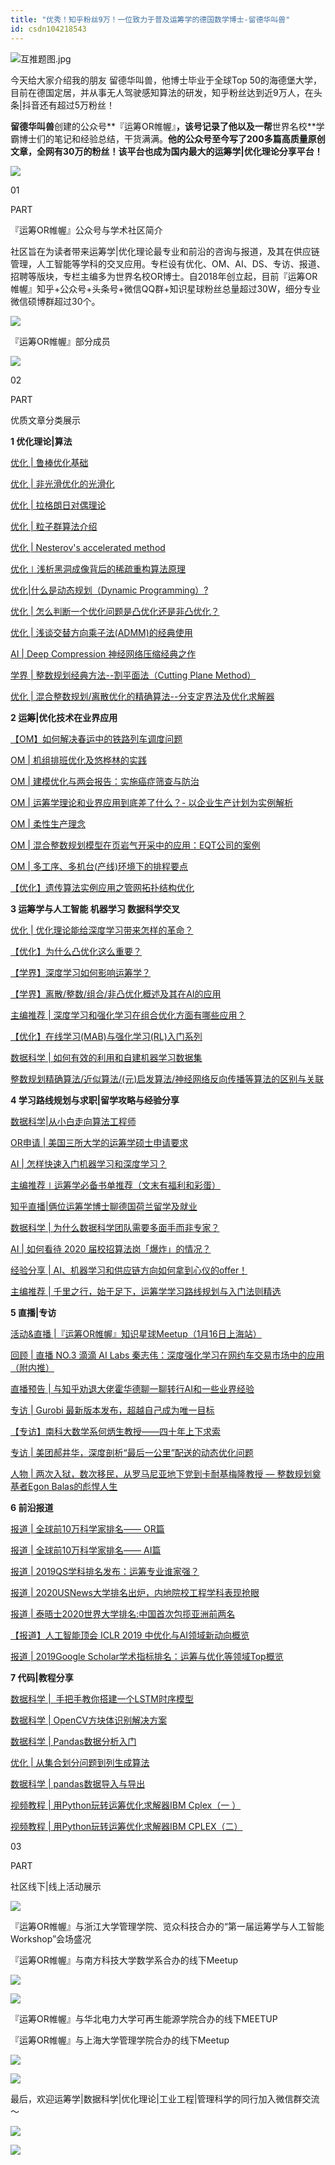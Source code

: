 ```yaml
---
title: "优秀！知乎粉丝9万！一位致力于普及运筹学的德国数学博士-留德华叫兽"
id: csdn104218543
---
```


![](../img/0ec946e75c544b6fddbd75b0699268e2.png "互推题图.jpg")

今天给大家介绍我的朋友 留德华叫兽，他博士毕业于全球Top 50的海德堡大学，目前在德国定居，并从事无人驾驶感知算法的研发，知乎粉丝达到近9万人，在头条|抖音还有超过5万粉丝！

**留德华叫兽**创建的公众号**『运筹OR帷幄』**，该号记录了他以及一帮**世界名校**学霸博士们的笔记和经验总结，干货满满。**他的公众号至今写了200多篇高质量原创文章，全网有30万的粉丝！该平台也成为国内最大的运筹学|优化理论分享平台！**

![](../img/ae7883a2cae9b2c54661e76bebdf66ad.png)

01

PART

『运筹OR帷幄』公众号与学术社区简介

社区旨在为读者带来运筹学|优化理论最专业和前沿的咨询与报道，及其在供应链管理，人工智能等学科的交叉应用。专栏设有优化、OM、AI、DS、专访、报道、招聘等版块，专栏主编多为世界名校OR博士。自2018年创立起，目前『运筹OR帷幄』知乎+公众号+头条号+微信QQ群+知识星球粉丝总量超过30W，细分专业微信硕博群超过30个。

![](../img/d92f5aee5a1e64ce074a1ce37a36a793.png)

『运筹OR帷幄』部分成员

![](../img/2ed8c9012c04b75602d73ff00eba9889.png)

02

PART

优质文章分类展示

**1 优化理论|算法**

[优化 | 鲁棒优化基础](http://mp.weixin.qq.com/s?__biz=Mzg2MTA0NzA0Mw%3D%3D&chksm=ce1c48a6f96bc1b01f4cdab85e11e5d8dee0ef1baeebcd5518bd578c4497a730542b131ac907&idx=1&mid=2247489738&scene=21&sn=d3235cac119ecf4bda040be16e5bee64#wechat_redirect)

[优化 | 非光滑优化的光滑化](http://mp.weixin.qq.com/s?__biz=Mzg2MTA0NzA0Mw%3D%3D&chksm=ce1c4c57f96bc54172e17cc51b703a0a3373e22be09c7137c2cf0d3ca52358d929750796744e&idx=1&mid=2247490619&scene=21&sn=278f56d46358031ad47eb27c80573e02#wechat_redirect)

[优化 | 拉格朗日对偶理论](http://mp.weixin.qq.com/s?__biz=Mzg2MTA0NzA0Mw%3D%3D&chksm=ce1c4a77f96bc36111d68eed537798856596d28351aaca6e9d9560cf91f7b7144cbd5b326c82&idx=1&mid=2247490075&scene=21&sn=662c60871dd5f11f516179257adcd7d0#wechat_redirect)

[优化 | 粒子群算法介绍](http://mp.weixin.qq.com/s?__biz=Mzg2MTA0NzA0Mw%3D%3D&chksm=ce1c4435f96bcd236beb444311c47895efa3702db64f2e8000324e0e4dc9269daf782054f6a1&idx=1&mid=2247488601&scene=21&sn=c8d13f9843b5ffe9352063f159d285b7#wechat_redirect)

[优化 | Nesterov's accelerated method](http://mp.weixin.qq.com/s?__biz=Mzg2MTA0NzA0Mw%3D%3D&chksm=ce1c4899f96bc18ffad5e698b75ccf533704b04b69fa225424f34f504081998bf329461d5487&idx=1&mid=2247489781&scene=21&sn=c3efad143ffac907036a3e94d03889ad#wechat_redirect)

[优化∣浅析黑洞成像背后的稀疏重构算法原理](http://mp.weixin.qq.com/s?__biz=Mzg2MTA0NzA0Mw%3D%3D&chksm=ce1c4468f96bcd7e8bf128693c6aaac64472ae32339c5d81d58edc8a6333f352bfaa817cac1a&idx=1&mid=2247488516&scene=21&sn=a6286a3ddd8c2959cb2dffda4c6a14c9#wechat_redirect)

[优化|什么是动态规划（Dynamic Programming）?](http://mp.weixin.qq.com/s?__biz=Mzg2MTA0NzA0Mw%3D%3D&chksm=ce1c47d4f96bcec231d47813125e7aecf2785e9d17423ea7a08b6bd38ea354b4d79fe8dd34d6&idx=1&mid=2247489464&scene=21&sn=30c59258e7bc96d17be7a13727c3b9eb#wechat_redirect)

[优化 | 怎么判断一个优化问题是凸优化还是非凸优化？](http://mp.weixin.qq.com/s?__biz=Mzg2MTA0NzA0Mw%3D%3D&chksm=ce1c492ef96bc038e358ad36593af6aa7147b0649853e07986045c4379b98c8dc60be26f6d45&idx=1&mid=2247489858&scene=21&sn=73d6a072c22c3fd926cd05aca39e05a8#wechat_redirect)

[优化 | 浅谈交替方向乘子法(ADMM)的经典使用](http://mp.weixin.qq.com/s?__biz=Mzg2MTA0NzA0Mw%3D%3D&chksm=ce1c4abff96bc3a90539330da8f070ec28355bd5ea15425b4dadfcbc8b844c396a2aab585b64&idx=1&mid=2247490259&scene=21&sn=5e640bf5fc83695b654dce702a42c844#wechat_redirect)

[AI | Deep Compression 神经网络压缩经典之作](https://mp.weixin.qq.com/s?__biz=Mzg2MTA0NzA0Mw%3D%3D&chksm=ce1c49dff96bc0c9a4c8ede35b55245b833418fd5df5af9b6e387d4cc352d8444e0eb3d58c2c&idx=1&mid=2247489971&scene=21&sn=5a991802e25119287e7c2befa7823e4d#wechat_redirect)

[学界 | 整数规划经典方法--割平面法（Cutting Plane Method）](http://mp.weixin.qq.com/s?__biz=Mzg2MTA0NzA0Mw%3D%3D&chksm=ce1c4bb2f96bc2a4d4350399a6ab9fa6cb83837358b3baea4111e9bf41e624d5f62717d20104&idx=1&mid=2247490526&scene=21&sn=a8f4219350570959837f26c6902fad7a#wechat_redirect)

[优化 | 混合整数规划/离散优化的精确算法--分支定界法及优化求解器](http://mp.weixin.qq.com/s?__biz=Mzg2MTA0NzA0Mw%3D%3D&chksm=ce1c4bf7f96bc2e12952b46e9db4f8a28f6f9cc2d0012597c799ff10ae2b2ef5e4e360548d27&idx=1&mid=2247490459&scene=21&sn=8ad943332c42a764cb90b6e04cce385b#wechat_redirect)

**2 运筹|优化技术在业界应用**

[【OM】如何解决春运中的铁路列车调度问题](http://mp.weixin.qq.com/s?__biz=Mzg2MTA0NzA0Mw%3D%3D&chksm=ce1c415ff96bc849806ad1a8eff12b66b3fed15e5c7e2c075d22d3d43cf82cd67e26dff7f27f&idx=1&mid=2247487795&scene=21&sn=20134411e65ae097ae2452a250df2cbb#wechat_redirect)

[OM | 机组排班优化及悠桦林的实践](http://mp.weixin.qq.com/s?__biz=Mzg2MTA0NzA0Mw%3D%3D&chksm=ce1c4ce9f96bc5ff6ffbcdc7591f9739a9a0e4ba889c4879ab85b2218302e6a9e050febd7ae1&idx=1&mid=2247490693&scene=21&sn=4add55e56f1382107030e14ae564af7a#wechat_redirect)

[OM | 建模优化与两会报告：实施癌症筛查与防治](http://mp.weixin.qq.com/s?__biz=Mzg2MTA0NzA0Mw%3D%3D&chksm=ce1c42a3f96bcbb545eb808c6f1244204b94da45cea0cf263cc7c166b61cf60e742ffb4ff8af&idx=1&mid=2247488207&scene=21&sn=5f0b4e3b6bc7049642906f95a0de5766#wechat_redirect)

[OM | 运筹学理论和业界应用到底差了什么？- 以企业生产计划为实例解析](http://mp.weixin.qq.com/s?__biz=Mzg2MTA0NzA0Mw%3D%3D&chksm=ce1c47ddf96bcecbd6ce9982a2920faa8367d2922e054a9cdf80e0531ff444de24158f4ae4d0&idx=1&mid=2247489457&scene=21&sn=e2efdf6e715859090fadbcbec1822021#wechat_redirect)

[OM | 柔性生产理念](http://mp.weixin.qq.com/s?__biz=Mzg2MTA0NzA0Mw%3D%3D&chksm=ce1c4968f96bc07e3255bf50fb5f733f13a342efb190e47a1710b44a1aeb7e14457a57ab8601&idx=1&mid=2247489796&scene=21&sn=039fb684f41838e0814e32f4d26414f5#wechat_redirect)

[OM | 混合整数规划模型在页岩气开采中的应用：EQT公司的案例](http://mp.weixin.qq.com/s?__biz=Mzg2MTA0NzA0Mw%3D%3D&chksm=ce1c4244f96bcb52ff2339e07b36573321471bea4ce390cf5c92d7cfca32c1d7777b706a158d&idx=1&mid=2247488040&scene=21&sn=9712f7a3a0f2a42a256003cdf0529db6#wechat_redirect)

[OM | 多工序、多机台(产线)环境下的排程要点](http://mp.weixin.qq.com/s?__biz=Mzg2MTA0NzA0Mw%3D%3D&chksm=ce1c47fff96bcee949ce835566e985b05d53bf921285b9d1ba79181a2068f841a57a4b0632c5&idx=1&mid=2247489427&scene=21&sn=a3ac8e352d9ad4a0aa18182f32e29c5b#wechat_redirect)

[【优化】遗传算法实例应用之管网拓扑结构优化](https://mp.weixin.qq.com/s?__biz=Mzg2MTA0NzA0Mw%3D%3D&chksm=ce1c4092f96bc984bca53f91cdd8cc2a1ecd3a4c7cc1d5e6d3a63f7cb30579b54f63bea18ce3&idx=1&mid=2247487742&scene=21&sn=306146ae623ae449ff94963e10a43856#wechat_redirect)

**3 运筹学与人工智能 机器学习 数据科学交叉**

[优化 | 优化理论能给深度学习带来怎样的革命？](https://mp.weixin.qq.com/s?__biz=Mzg2MTA0NzA0Mw%3D%3D&chksm=ce1c43bdf96bcaab8a4efb9395c83fed5c1f81a3e1e2c8c517d61538fc146ae9a89d612abab5&idx=1&mid=2247488465&scene=21&sn=dc06b8f64007b3211a5ccfbdea617a2b#wechat_redirect)

[【优化】为什么凸优化这么重要？](http://mp.weixin.qq.com/s?__biz=Mzg2MTA0NzA0Mw%3D%3D&chksm=ce1c41dcf96bc8cae4b087f7217230f24a13360b21c360f9d976feac67c0b0f48a3b6be552f1&idx=1&mid=2247487920&scene=21&sn=63a60fe36b83e00db0a54767d6aa052b#wechat_redirect)

[【学界】深度学习如何影响运筹学？](http://mp.weixin.qq.com/s?__biz=Mzg2MTA0NzA0Mw%3D%3D&chksm=ce1c4a41f96bc3579dd3abb8aaf7455c867a6af4e82f0e38953a3939811c84765c2f7cd44c28&idx=1&mid=2247490093&scene=21&sn=1590924f40d61c7bca80da69deef22ca#wechat_redirect)

[【学界】离散/整数/组合/非凸优化概述及其在AI的应用](http://mp.weixin.qq.com/s?__biz=Mzg2MTA0NzA0Mw%3D%3D&chksm=ce1c4cc6f96bc5d0605756029a5a7e816e05c538d4d9ff34dd4d26c02f9badde6b463012777c&idx=1&mid=2247490730&scene=21&sn=03e151dc74acb7c2e56f204739048d5d#wechat_redirect)

[主编推荐 | 深度学习和强化学习在组合优化方面有哪些应用？](http://mp.weixin.qq.com/s?__biz=Mzg2MTA0NzA0Mw%3D%3D&chksm=ce1c4560f96bcc76973e7e712f0561fc68e7dfb5d9a3f38750c4343f3ec342a6021e9527d03c&idx=1&mid=2247488780&scene=21&sn=0fe0f9aed03a787bc31582ba72474b39#wechat_redirect)

[【优化】在线学习(MAB)与强化学习(RL)入门系列](http://mp.weixin.qq.com/s?__biz=Mzg2MTA0NzA0Mw%3D%3D&chksm=ce1c5fa1f96bd6b7bd10177d47e56a8f7969ce49cdc145f317f7b927bdd9afa174feab16c8f4&idx=1&mid=2247487437&scene=21&sn=4c53989a1cc852958cd05502e0d8dfcb#wechat_redirect)

[数据科学 | 如何有效的利用和自建机器学习数据集](https://mp.weixin.qq.com/s?__biz=Mzg2MTA0NzA0Mw%3D%3D&chksm=ce1c4919f96bc00fb642df116655bc88f5a1706c9785671fda6b188ccb43fa870401d63676ac&idx=1&mid=2247489909&scene=21&sn=1e97750b69cd224c174415e778282367#wechat_redirect)

[整数规划精确算法/近似算法/(元)启发算法/神经网络反向传播等算法的区别与关联](http://mp.weixin.qq.com/s?__biz=Mzg2MTA0NzA0Mw%3D%3D&chksm=ce1c4d4ff96bc459f65dab8cb72ef03aad62d9a4fb96f12b74dd7c3646ebe6d5dad9d2df89db&idx=1&mid=2247490851&scene=21&sn=f651fd31e9ea2a1141b2f861a70427ca#wechat_redirect)

**4 学习路线规划与求职|留学攻略与经验分享**

[数据科学|从小白走向算法工程师](https://mp.weixin.qq.com/s?__biz=Mzg2MTA0NzA0Mw%3D%3D&chksm=ce1c44f4f96bcde292d7d009e714451d7582d70aa2b284fbeaa2453e139c53e40cf6dcf4ce25&idx=1&mid=2247488664&scene=21&sn=c8636cc6e3a829a78558cd2300ba119c#wechat_redirect)

[OR申请 | 美国三所大学的运筹学硕士申请要求](https://mp.weixin.qq.com/s?__biz=Mzg2MTA0NzA0Mw%3D%3D&chksm=ce1c4898f96bc18e19380a4ccee18864eb1289890ebadc79e37b314ea22ef1b4a8be15ecde7c&idx=2&mid=2247489780&scene=21&sn=fd073f60b01b33cbcd3b8c4a42791a34#wechat_redirect)

[AI | 怎样快速入门机器学习和深度学习？](http://mp.weixin.qq.com/s?__biz=Mzg2MTA0NzA0Mw%3D%3D&chksm=ce1c4a32f96bc324b611c64b7695671c36229320c99a8b67598e883b3238c0a0d50d9d969746&idx=1&mid=2247490142&scene=21&sn=ea4fb41405ff6b20066f0ee8a327ba62#wechat_redirect)

[主编推荐∣运筹学必备书单推荐（文末有福利和彩蛋）](https://mp.weixin.qq.com/s?__biz=Mzg2MTA0NzA0Mw%3D%3D&chksm=ce1c4b42f96bc254cfa214dc6d3769bab4a5daab1ce2b898dae7f068cb9b30a038275d8e84cf&idx=2&mid=2247490350&scene=21&sn=b4e4f08f0096fd12729767d3864495ba#wechat_redirect)

[知乎直播|俩位运筹学博士聊德国荷兰留学及就业](https://mp.weixin.qq.com/s?__biz=Mzg2MTA0NzA0Mw%3D%3D&chksm=ce1c4bacf96bc2baa2086568f0a6bd9fb480e5cc3acb40c09d98693946b384305321474327d9&idx=3&mid=2247490496&scene=21&sn=89d40a9831b077a3285a366a97b5bbb6#wechat_redirect)

[数据科学 | 为什么数据科学团队需要多面手而非专家？](https://mp.weixin.qq.com/s?__biz=Mzg2MTA0NzA0Mw%3D%3D&chksm=ce1c4339f96bca2fc26063fc7505f950284f156a0c4f4e8192fc712ca62d40c94f2dc989f49b&idx=1&mid=2247488341&scene=21&sn=339eb12018e3a7baf216d4a67de37d17#wechat_redirect)

[AI | 如何看待 2020 届校招算法岗「爆炸」的情况？](https://mp.weixin.qq.com/s?__biz=Mzg2MTA0NzA0Mw%3D%3D&chksm=ce1c49b8f96bc0ae3a721d68a8de4b793a9cad2b2a95261ef13c3d27c4a3f4a767df3e85c9d6&idx=1&mid=2247490004&scene=21&sn=a8f18aa16e296d667159584854f5352b#wechat_redirect)

[经验分享 | AI、机器学习和供应链方向如何拿到心仪的offer！](https://mp.weixin.qq.com/s?__biz=Mzg2MTA0NzA0Mw%3D%3D&chksm=ce1c43dbf96bcacd44091d796371b86288ed37910d966bd5364eb135e51768b77af8d381b478&idx=1&mid=2247488439&scene=21&sn=175af675ef5cff3068c7fc421489c260#wechat_redirect)

[主编推荐 | 千里之行，始于足下，运筹学学习路线规划与入门法则精选](http://mp.weixin.qq.com/s?__biz=Mzg2MTA0NzA0Mw%3D%3D&chksm=ce1c43f7f96bcae1e122a0c5ce8b9d051519280ff5b17a75c32241c18fe686c4300cc82de585&idx=1&mid=2247488411&scene=21&sn=4d303388fb8244f0ce5dedc6eef40a33#wechat_redirect)

**5 直播|专访**

[活动&直播 |『运筹OR帷幄』知识星球Meetup（1月16日上海站）](https://mp.weixin.qq.com/s?__biz=Mzg2MTA0NzA0Mw%3D%3D&idx=1&mid=2247491078&scene=21&sn=b8091254345d30220e5863b7e1593f20#wechat_redirect)

[回顾 | 直播 NO.3 滴滴 AI Labs 秦志伟：深度强化学习在网约车交易市场中的应用（附内推）](http://mp.weixin.qq.com/s?__biz=Mzg2MTA0NzA0Mw%3D%3D&chksm=ce1c4c37f96bc52152ae022869c3cefdaadabafb7d9a99b61625d89b0e337e1e18f5e1dbf4dd&idx=1&mid=2247490651&scene=21&sn=7040265aecdb576f2c476886cb1a21a0#wechat_redirect)

[直播预告 | 与知乎劝退大佬霍华德聊一聊转行AI和一些业界经验](https://mp.weixin.qq.com/s?__biz=Mzg2MTA0NzA0Mw%3D%3D&chksm=ce1c4b2ef96bc238b920110173fa58c6bd401e9efa1e2001838cefb1954effd0ab5370225ba3&idx=2&mid=2247490370&scene=21&sn=c3a42e964c2e535e31dc7fde07272733#wechat_redirect)

[专访 | Gurobi 最新版本发布，超越自己成为唯一目标](http://mp.weixin.qq.com/s?__biz=Mzg2MTA0NzA0Mw%3D%3D&chksm=ce1c4cfef96bc5e8f9040296e873e5005b40c85f881aa6807fc1dc43a502edb576c3427a40f8&idx=1&mid=2247490706&scene=21&sn=be8e3f3c5f9b1fbf2238e898b55b6d64#wechat_redirect)

[【专访】南科大数学系何炳生教授——四十年上下求索](http://mp.weixin.qq.com/s?__biz=Mzg2MTA0NzA0Mw%3D%3D&chksm=ce1c415ef96bc848aa5e75b4920c5761ed32d69f796ef15d47fd5657815d36602486a8af091b&idx=1&mid=2247487794&scene=21&sn=a74351f0580d861f439d5bb1356c2ccf#wechat_redirect)

[专访 | 美团郝井华，深度剖析“最后一公里”配送的动态优化问题](http://mp.weixin.qq.com/s?__biz=Mzg2MTA0NzA0Mw%3D%3D&chksm=ce1c449cf96bcd8aa962be63402fb65b503e1e10b6bd7dd40a33cd3f1d6c0e562ef354c833b1&idx=1&mid=2247488752&scene=21&sn=3589d390564ad4e2446c4db33ea821f7#wechat_redirect)

[人物 | 两次入狱，数次移民，从罗马尼亚地下党到卡耐基梅隆教授 — 整数规划奠基者Egon Balas的彪悍人生](https://mp.weixin.qq.com/s?__biz=Mzg2MTA0NzA0Mw%3D%3D&chksm=ce1c4a25f96bc3331328fd9ae6a13959ffca60f0f2a2bec929053dd7b8f1af795ca6fbcf897d&idx=1&mid=2247490121&scene=21&sn=06e314499a7a3e8c435c1e8712a54461#wechat_redirect)

**6 前沿报道**

[报道 | 全球前10万科学家排名—— OR篇](http://mp.weixin.qq.com/s?__biz=Mzg2MTA0NzA0Mw%3D%3D&chksm=ce1c4c79f96bc56f5a526376222be7a6a2db28f7b167a150ccfa32248a1fc8c9245c08024ab7&idx=1&mid=2247490581&scene=21&sn=3a7bbf973d7100695f89fe3d50a58fc2#wechat_redirect)

[报道 | 全球前10万科学家排名—— AI篇](http://mp.weixin.qq.com/s?__biz=Mzg2MTA0NzA0Mw%3D%3D&chksm=ce1c4c70f96bc5661e45fedbae11fab131c8b965a3770ddee40967fd40a361d2fdc8b547eb83&idx=1&mid=2247490588&scene=21&sn=fb0b727e481c709322444efff9d2906e#wechat_redirect)

[报道 | 2019QS学科排名发布：运筹专业谁家强？](http://mp.weixin.qq.com/s?__biz=Mzg2MTA0NzA0Mw%3D%3D&chksm=ce1c4280f96bcb96d35052b997995c449034fcff7888ecc1f49932063601045cdd1948aef8bf&idx=1&mid=2247488236&scene=21&sn=cf93f1d89fce72791d2462f0f0964ba8#wechat_redirect)

[报道 | 2020USNews大学排名出炉，内地院校工程学科表现抢眼](http://mp.weixin.qq.com/s?__biz=Mzg2MTA0NzA0Mw%3D%3D&chksm=ce1c4b37f96bc221f55387e623b0e521b1a408f64eca3841debce6401a028a2f5fc1ada37b66&idx=1&mid=2247490395&scene=21&sn=3662fef7af6767c25a1d85755c366034#wechat_redirect)

[报道 | 泰晤士2020世界大学排名:中国首次包揽亚洲前两名](http://mp.weixin.qq.com/s?__biz=Mzg2MTA0NzA0Mw%3D%3D&chksm=ce1c4a09f96bc31fca96f681dc87a62669f256798c67683f74580a027d698337110ea1285227&idx=1&mid=2247490149&scene=21&sn=7fa8c8b0065ab60d65e6e9bd850ed880#wechat_redirect)

[【报道】人工智能顶会 ICLR 2019 中优化与AI领域新动向概览](http://mp.weixin.qq.com/s?__biz=Mzg2MTA0NzA0Mw%3D%3D&chksm=ce1c5f4cf96bd65a2a7111df438ae5efb471790a5307bf198701ac729073104b520ae1adab9f&idx=1&mid=2247487264&scene=21&sn=d4291c62f49762af2207da1064cfd679#wechat_redirect)

[报道 | 2019Google Scholar学术指标排名：运筹与优化等领域Top概览](http://mp.weixin.qq.com/s?__biz=Mzg2MTA0NzA0Mw%3D%3D&chksm=ce1c480ff96bc119a1eb6c7ca77549bc2e9b28643d1f29665dd27924032bc9d15acf7a7f7975&idx=1&mid=2247489635&scene=21&sn=b50c11e58ce1b491f0f711d1e49aada2#wechat_redirect)

**7 代码|教程分享**

[数据科学 |  手把手教你搭建一个LSTM时序模型](http://mp.weixin.qq.com/s?__biz=Mzg2MTA0NzA0Mw%3D%3D&chksm=ce1c4baef96bc2b85fee45aa675ee448e3869b1f06173f0fdb2284cc85d6e36b0fafcfe3508e&idx=1&mid=2247490498&scene=21&sn=18824b0f7d9e978be95080b65c14b1e7#wechat_redirect)

[数据科学 | OpenCV方块体识别解决方案](http://mp.weixin.qq.com/s?__biz=Mzg2MTA0NzA0Mw%3D%3D&chksm=ce1c49f1f96bc0e77515f1d82b22c9aa95a8fb8a2f34472c48ac3539978a3ffd9c2a02adc638&idx=1&mid=2247489949&scene=21&sn=379fe974749448758b84036b7d3b9e00#wechat_redirect)

[数据科学 | Pandas数据分析入门](https://mp.weixin.qq.com/s?__biz=Mzg2MTA0NzA0Mw%3D%3D&chksm=ce1c45a4f96bccb2a58dadc25cacf11ed240e2b2d76ebc6c8fa390f74e4c69ee4e1aa36243f2&idx=1&mid=2247488968&scene=21&sn=08cebb30ecfd4ef76f9afebc93fb4e3e#wechat_redirect)

[优化 | 从集合划分问题到列生成算法](https://mp.weixin.qq.com/s?__biz=Mzg2MTA0NzA0Mw%3D%3D&chksm=ce1c4ae5f96bc3f3c284c38d1526a5932e42c48a07ab98841330ff2461a1358d374661f2cc0c&idx=1&mid=2247490185&scene=21&sn=b775a9ef4008ef13a4f83516a62b2c31#wechat_redirect)

[数据科学 | pandas数据导入与导出](https://mp.weixin.qq.com/s?__biz=Mzg2MTA0NzA0Mw%3D%3D&chksm=ce1c4b2af96bc23ca733f88df03183653a1b8df423b905df8add928f9152a212ffd2e13d7403&idx=1&mid=2247490374&scene=21&sn=229fa888c6401dbe94ae167b79eb0eee#wechat_redirect)

[视频教程 | 用Python玩转运筹优化求解器IBM Cplex（一 ）](http://mp.weixin.qq.com/s?__biz=Mzg2MTA0NzA0Mw%3D%3D&chksm=ce1c421af96bcb0c5067d0f4390087deed145a693fd22bcb899e27c29f974bf91963d3287504&idx=1&mid=2247488118&scene=21&sn=13b7c2c200dfe678f0a6d49dbbd34df2#wechat_redirect)

[视频教程 | 用Python玩转运筹优化求解器IBM CPLEX（二）](https://mp.weixin.qq.com/s?__biz=Mzg2MTA0NzA0Mw%3D%3D&chksm=ce1c4323f96bca35b62dc089175de6ed3776c4b701039fda30f1d1f21e8475a2907650f3dc56&idx=1&mid=2247488335&scene=21&sn=02de2bc82f2da01c5dc51602a35068b5#wechat_redirect)

03

PART

社区线下|线上活动展示

![](../img/7715b4e7a900cca5ec942568019c34a9.png)

『运筹OR帷幄』与浙江大学管理学院、览众科技合办的“第一届运筹学与人工智能Workshop”会场盛况

『运筹OR帷幄』与南方科技大学数学系合办的线下Meetup

![](../img/3ec7a12665c147b6eaecec961eebceab.png)

![](../img/e4424c05d1215336639878f8b6820ad1.png)

『运筹OR帷幄』与华北电力大学可再生能源学院合办的线下MEETUP

『运筹OR帷幄』与上海大学管理学院合办的线下Meetup

![](../img/9f614d8a6d39d279fbc4e51fd953152d.png)

![](../img/b18d8f383cfb4c7f6a6843d53236eb3b.png)

最后，欢迎运筹学|数据科学|优化理论|工业工程|管理科学的同行加入微信群交流～

![](../img/0654504a1fec59256b42a92ef10d545f.png)

![](../img/8a981a1f8a04d096cb329322bc93b6d7.png)